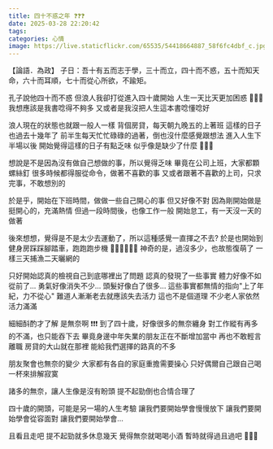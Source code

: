 ```yaml
---
title: 四十不惑之年 ❓❓❓
date: 2025-03-28 22:20:42
tags:
categories: 心情
image: https://live.staticflickr.com/65535/54418664887_58f6fc4dbf_c.jpg
---
```


【論語．為政】
子日：吾十有五而志于學，三十而立，四十而不惑，五十而知天命，六十而耳順，七十而從心所欲，不踰矩。

孔子說他四十而不惑
但浪人我卻打從進入四十歲開始
人生一天比天更加困惑 🤔🤔🤔
我想應該是我書唸得不夠多
又或者是我沒把人生這本書唸懂唸好

浪人現在的狀態也就跟一般人一樣
背個房貸，每天朝九晚五的上著班
這樣的日子也過去十幾年了
前半生每天忙忙碌碌的過著，倒也沒什麼感覺跟想法
進入人生下半場以後
開始覺得這樣的日子有點乏味
似乎像是缺少了什麼 🤑🤑🤑

想說是不是因為沒有做自己想做的事，所以覺得乏味
畢竟在公司上班，大家都顆螺絲釘
很多時候都得服從命令，做著不喜歡的事
又或者跟著不喜歡的上司，只求完事，不敢想別的

於是乎，開始在下班時間，做做一些自己開心的事
但又好像不對
因為剛開始做是挺開心的，充滿熱情
但過一段時間後，也像工作一般
開始怠工，有一天沒一天的做著

後來想想，覺得是不是太少去運動了，所以這種感覺一直揮之不去?
於是也開始到健身房踩踩腳踏車，跑跑跑步機 🏃‍♂️🏃‍♂️🏃‍♂️
神奇的是，過沒多少，也故態復萌了
一樣三天捕漁二天曬網的

只好開始認真的檢視自己到底哪裡出了問題
認真的發現了一些事實
體力好像不如從前了...
勇氣好像消失不少...
頭髮好像白了很多...
這些事實都無情的指向"上了年紀，力不從心"
難道人漸漸老去就應該失去活力
這也不是個道理
不少老人家依然活力滿滿

細細酙酌才了解
是無奈啊 ❗❗❗
到了四十歲，好像很多的無奈纏身
對工作縱有再多的不滿，也只能吞下去
畢竟身邊中年失業的朋友正在不斷增加當中
再也不敢輕言離職
房貸的大山就在那裡
能給我們選擇的路真的不多

朋友聚會也無奈的變少
大家都有各自的家庭重擔需要操心
只好偶爾自己跟自己喝一杯來排解寂寞

諸多的無奈，讓人生像是沒有盼頭
提不起勁倒也合情合理了

四十歲的開頭，可能是另一場的人生考驗
讓我們要開始學會慢慢放下
讓我們要開始學會從容面對
讓我們要開始學會...

且看且走吧
提不起勁就多休息幾天
覺得無奈就喝喝小酒
暫時就得過且過吧 🐢🐢🐢
